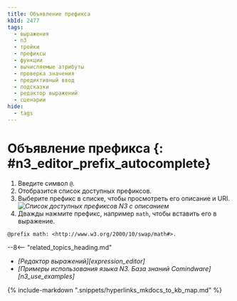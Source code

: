 ```yaml
---
title: Объявление префикса
kbId: 2477
tags:
  - выражения
  - n3
  - тройки
  - префиксы
  - функции
  - вычисляемые атрибуты
  - проверка значения
  - предиктивный ввод
  - подсказки
  - редактор выражений
  - сценарии
hide:
  - tags
---
```


# Объявление префикса {: #n3_editor_prefix_autocomplete}

1. Введите символ `@`.
2. Отобразится список доступных префиксов.
3. Выберите префикс в списке, чтобы просмотреть его описание и URI.
*![Список доступных префиксов N3 с описанием](n3_editor_prefix_autocomplete.png)*
4. Дважды нажмите префикс, например `math`, чтобы вставить его в выражение.

```turtle title="Пример: префикс math для математических функций"
@prefix math: <http://www.w3.org/2000/10/swap/math#>.
```

<div class="relatedTopics" markdown="block">

--8<-- "related_topics_heading.md"

- _[Редактор выражений][expression_editor]_
- _[Примеры использования языка N3. База знаний Comindware][n3_use_examples]_

</div>

{% include-markdown ".snippets/hyperlinks_mkdocs_to_kb_map.md" %}
